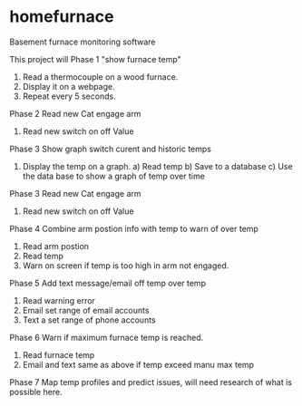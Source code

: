 # homefurnace
Basement furnace monitoring software

This project will
Phase 1 "show furnace temp"
1) Read a thermocouple on a wood furnace.
2) Display it on a webpage.
3) Repeat every 5 seconds.


Phase 2 Read new Cat engage arm
1) Read new switch on off Value

Phase 3 Show graph switch curent and historic temps
1) Display the temp on a graph.
    a) Read temp
    b) Save to a database
    c) Use the data base to show a graph of temp over time

Phase 3 Read new Cat engage arm
1) Read new switch on off Value

Phase 4 Combine arm postion info with temp to warn of over temp
1) Read arm postion
2) Read temp
3) Warn on screen if temp is too high in arm not engaged.

Phase 5 Add text message/email off temp over temp
1) Read warning error
2) Email set range of email accounts
3) Text a set range of phone accounts

Phase 6 Warn if maximum furnace temp is reached.
1) Read furnace temp
2) Email and text same as above if temp exceed manu max temp

Phase 7 Map temp profiles and predict issues, will need research of what is possible here.
